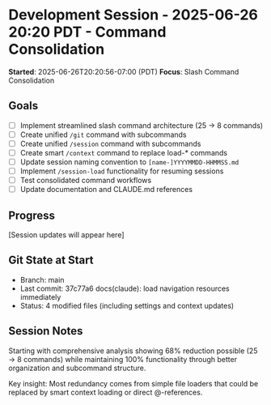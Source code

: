 # Development Session - 2025-06-26 20:20 PDT - Command Consolidation

**Started**: 2025-06-26T20:20:56-07:00 (PDT)
**Focus**: Slash Command Consolidation

## Goals

- [ ] Implement streamlined slash command architecture (25 → 8 commands)
- [ ] Create unified `/git` command with subcommands
- [ ] Create unified `/session` command with subcommands
- [ ] Create smart `/context` command to replace load-\* commands
- [ ] Update session naming convention to `[name-]YYYYMMDD-HHMMSS.md`
- [ ] Implement `/session-load` functionality for resuming sessions
- [ ] Test consolidated command workflows
- [ ] Update documentation and CLAUDE.md references

## Progress

[Session updates will appear here]

## Git State at Start

- Branch: main
- Last commit: 37c77a6 docs(claude): load navigation resources immediately
- Status: 4 modified files (including settings and context updates)

## Session Notes

Starting with comprehensive analysis showing 68% reduction possible (25 → 8 commands) while maintaining 100% functionality through better organization and subcommand structure.

Key insight: Most redundancy comes from simple file loaders that could be replaced by smart context loading or direct @-references.

